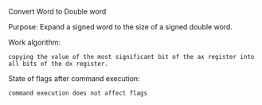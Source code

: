 Convert Word to Double word

Purpose: Expand a signed word to the size of a signed double word.

Work algorithm:

	copying the value of the most significant bit of the ax register into all bits of the dx register. 

State of flags after command execution:

	command execution does not affect flags

